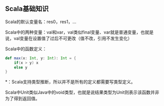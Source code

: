 ## Scala基础知识

Scala的默认变量名：res0，res1，...

Scala中的两种变量：val和var，val类似final变量、var就是普通变量，也就是说，val变量在设置值了过后不可更改（值不改，引用不发生变化）

Scala中的函数定义：

```scala
def max(x: Int, y: Int): Int = {
    if(x > y) x
    else y
}
```

\*：Scala支持类型推断，所以并不是所有的定义都需要写类型定义。

Scala中Unit类似Java中的void类型，也就是说结果类型为Unit则表示该函数并非为了得到返回值。



